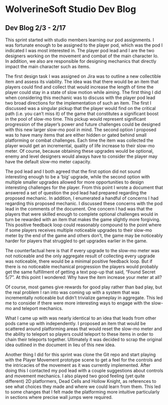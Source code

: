 # WolverineSoft Studio Dev Blog
## Dev Blog 2/3 - 2/17

This sprint started with studio members learning our pod assignments. I was fortunate enough to be assigned to the player pod, which was the pod I indicated I was most interested in. The player pod lead and I are the two designers working on the movement and combat of the main character Io. In addition, we also are responsible for designing mechanics that directly impact the main character such as items. 

The first design task I was assigned on Jira was to outline a new collectible item and assess its viability. The idea was that there would be an item that players could find and collect that would increase the length of time the player could stay in a state of slow motion while aiming. The first thing I did when considering this mechanic was to discuss with the player pod lead two broad directions for the implementation of such an item. The first I discussed was a singular pickup that the player would find on the critical path (i.e. you can’t miss it) of the game that constitutes a significant boost in the pool of slow-mo time. This pickup would represent significant progression of the player’s power and future challenges could be designed with this new larger slow-mo pool in mind. The second option I proposed was to have many items that are either hidden or gated behind small platforming or combat challenges. Each time the item was collected the player would get an incremental, quality of life increase to their slow-mo meter. Of course, because obtaining these upgrades would be optional, enemy and level designers would always have to consider the player may have the default slow-mo meter capacity.

The pod lead and I both agreed that the first option did not sound interesting enough to be a ‘big’ upgrade, while the second option with multiple smaller upgrades allowed for more opportunities to design interesting challenges for the player. 
From this point I wrote a document that answered a set of question the pod lead had prepared regarding the proposed mechanic. In addition, I enumerated a handful of concerns I had regarding this proposed mechanic. I discussed these concerns with the pod lead in the comments of the document. One concern I had was that the players that were skilled enough to complete optional challenges would in turn be rewarded with an item that makes the game slightly more forgiving. This positive feedback loop could reasonably compound to the point where if some players receives multiple noticeable upgrades to their slow-mo meter by the end of the game and others don’t, the game may be noticeably harder for players that struggled to get upgrades earlier in the game. 

The counterfactual here is that if every upgrade to the slow-mo meter was not noticeable and the only aggregate result of collecting every upgrade was noticeable, there would be a minimal positive feedback loop. But if there is no noticeable mechanical progression the players would probably get the same fulfillment of getting a text pop-up that said, “Found Secret 5/7”. At this point I wondered: Why have the item increase your meter at all?

Of course, most games give rewards for good play rather than bad play, but the real problem I ran into was coming up with a system that was incrementally noticeable but didn’t trivialize gameplay in aggregate. This led me to consider if there were more interesting ways to engage with the slow-mo and teleport mechanics. 

What I came up with was nearly identical to an idea that leads from other pods came up with independently. I proposed an item that would be scattered around platforming areas that would reset the slow-mo meter and the ability to teleport so players could teleport to these items in order to chain their teleports together. Ultimately it was decided to scrap the original idea outlined in the document in lieu of this new idea.

Another thing I did for this sprint was clone the Git repo and start playing with the Player Movement prototype scene to get a feel for the controls and the intricacies of the movement as it was currently implemented. After doing this I contacted my pod lead with a couple suggestions about controls and movement mechanics. I also played two good feeling (yet quite different) 2D platformers, Dead Cells and Hollow Knight, as references to see what choices they made and where we could learn from them. This led to some changes that I felt made the platforming more intuitive particularly in sections where precise wall jumps were required. 
